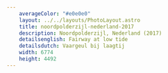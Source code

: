 ```yaml
---
    averageColor: "#e0e0e0"
    layout: ../../layouts/PhotoLayout.astro
    title: noordpolderzijl-nederland-2017
    description: Noordpolderzijl, Nederland (2017)
    detailsenglish: Fairway at low tide
    detailsdutch: Vaargeul bij laagtij
    width: 6774
    height: 4492
---
```

